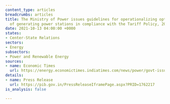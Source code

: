 ```yaml
---
content_type: articles
breadcrumbs: articles
title: The Ministry of Power issues guidelines for operationalizing optimum utilization
  of generating power stations in compliance with the Tariff Policy, 2016
date: 2021-10-13 04:00:00 +0000
states:
- Center-State Relations
sectors:
- Energy
subsectors:
- Power and Renewable Energy
sources:
- name: Economic Times
  url: https://energy.economictimes.indiatimes.com/news/power/govt-issues-guidelines-for-optimum-utilisation-of-power-generation-capacity/86883599
details:
- name: Press Release
  url: https://pib.gov.in/PressReleaseIframePage.aspx?PRID=1762217
is_analysis: false

---
```

